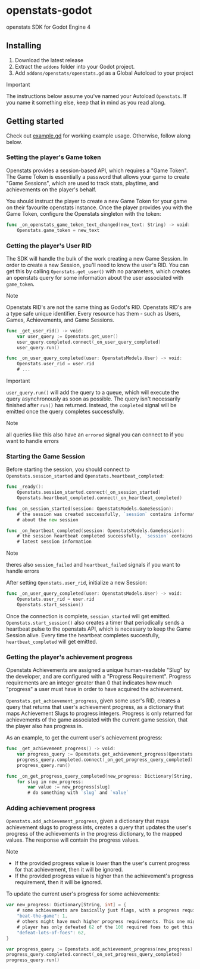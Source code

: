 # openstats-godot
openstats SDK for Godot Engine 4

## Installing

1. Download the latest release
2. Extract the `addons` folder into your Godot project.
3. Add `addons/openstats/openstats.gd` as a Global Autoload to your project

> [!IMPORTANT]
> The instructions below assume you've named your Autoload `Openstats`. If you name it something else, keep that in 
> mind as you read along.

## Getting started

Check out [example.gd](example/example.gd) for working example usage. Otherwise, follow along below.

### Setting the player's Game token

Openstats provides a session-based API, which requires a "Game Token". The Game Token is essentially a password that 
allows your game to create "Game Sessions", which are used to track stats, playtime, and achievements on the player's 
behalf.

You should instruct the player to create a new Game Token for your game on their favourite openstats instance. Once the
player provides you with the Game Token, configure the Openstats singleton with the token:

```go
func _on_openstats_game_token_text_changed(new_text: String) -> void:
    Openstats.game_token = new_text
```

### Getting the player's User RID

The SDK will handle the bulk of the work creating a new Game Session. In order to create a new Session, you'll need to
know the user's RID. You can get this by calling `Openstats.get_user()` with no parameters, which creates an openstats
query for some information about the user associated with `game_token`.

> [!NOTE]
> Openstats RID's are not the same thing as Godot's RID. Openstats RID's are a type safe unique identifier. Every
> resource has them - such as Users, Games, Achievements, and Game Sessions.

```go
func _get_user_rid() -> void:
    var user_query := Openstats.get_user()
    user_query.completed.connect(_on_user_query_completed)
    user_query.run()

func _on_user_query_completed(user: OpenstatsModels.User) -> void:
    Openstats.user_rid = user.rid
    # ...
```

> [!IMPORTANT]
> `user_query.run()` will add the query to a queue, which will execute the query asynchronously as soon as possible.
> The query isn't necessarily finished after `run()` has returned. Instead, the `completed` signal will be emitted once
> the query completes successfully.

> [!NOTE]
> all queries like this also have an `errored` signal you can connect to if you want to handle errors

### Starting the Game Session

Before starting the session, you should connect to `Openstats.session_started` and `Openstats.heartbeat_completed`:

```go
func _ready():
    Openstats.session_started.connect(_on_session_started)
    Openstats.heartbeat_completed.connect(_on_heartbeat_completed)

func _on_session_started(session: OpenstatsModels.GameSession):
    # the session was created successfully, `session` contains information 
    # about the new session

func _on_heartbeat_completed(session: OpenstatsModels.GameSession):
	# the session heartbeat completed successfully, `session` contains the
    # latest session information
```

> [!NOTE]
> theres also `session_failed` and `heartbeat_failed` signals if you want to handle errors

After setting `Openstats.user_rid`, initialize a new Session:

```go
func _on_user_query_completed(user: OpenstatsModels.User) -> void:
    Openstats.user_rid = user.rid
    Openstats.start_session()
```

Once the connection is complete, `session_started` will get emitted. `Openstats.start_session()` also creates a timer
that periodically sends a heartbeat pulse to the openstats API, which is necessary to keep the Game Session alive. 
Every time the heartbeat completes succesfully, `heartbeat_completed` will get emitted.

### Getting the player's achievement progress

Openstats Achievements are assigned a unique human-readable "Slug" by the developer, and are configured with a 
"Progress Requirement". Progress requirements are an integer greater than 0 that indicates how much "progress" a user
must have in order to have acquired the achievement.

`Openstats.get_achievement_progress`, given some user's RID, creates a query that returns that user's achievement 
progress, as a dictionary that maps Achievement Slugs to progress integers. Progress is only returned for achievements
of the game associated with the current game session, that the player also has progress in.

As an example, to get the current user's achievement progress:

```go
func _get_achievement_progress() -> void:
    var progress_query := Openstats.get_achievement_progress(Openstats.user_rid)
    progress_query.completed.connect(_on_get_progress_query_completed)
    progress_query.run()

func _on_get_progress_query_completed(new_progress: Dictionary[String, int]) -> void:
    for slug in new_progress:
        var value := new_progress[slug]
        # do something with `slug` and `value`
```

### Adding achievement progress

`Openstats.add_achievement_progress`, given a dictionary that maps achievement slugs to progress ints, creates a query 
that updates the user's progress of the achievements in the progress dictionary, to the mapped values. The response
will contain the progress values.

> [!NOTE]
> - If the provided progress value is lower than the user's current progress for that achievement, then it will be
> ignored.
> - If the provided progress value is higher than the achievement's progress requirement, then it will be ignored.

To update the current user's progress for some achievements:

```go
var new_progress: Dictionary[String, int] = {
    # some achievements are basically just flags, with a progress requirement of 1.
    "beat-the-game": 1,
    # others might have much higher progress requirements. This one might have a progress requirement of 100, but the
    # player has only defeated 62 of the 100 required foes to get this achievement.
    "defeat-lots-of-foes": 62,
}

var progress_query := Openstats.add_achievement_progress(new_progress)
progress_query.completed.connect(_on_set_progress_query_completed)
progress_query.run()
```